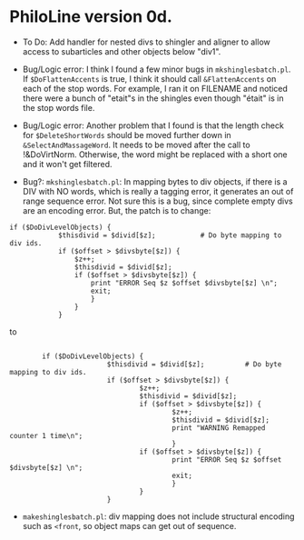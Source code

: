 # PhiloLine version 0d. #

  * To Do: Add handler for nested divs to shingler and aligner to allow access to subarticles and other objects below "div1".

  * Bug/Logic error: I think I found a few minor bugs in `mkshinglesbatch.pl`. If `$DoFlattenAccents` is true, I think it should call `&FlattenAccents` on each of the stop words. For example, I ran it on FILENAME and noticed there were a bunch of "etait"s in the shingles even though "était" is in the stop words file.

  * Bug/Logic error: Another problem that I found is that the length check for `$DeleteShortWords` should be moved further down in `&SelectAndMassageWord`. It needs to be moved after the call to !&DoVirtNorm. Otherwise, the word might be replaced with a short one and it won't get filtered.

  * Bug?: `mkshinglesbatch.pl`: In mapping bytes to div objects, if there is a DIV with NO words, which is really a tagging error, it generates an out of range sequence error. Not sure this is a bug, since complete empty divs are an encoding error.  But, the patch is to change:

```
if ($DoDivLevelObjects) {
			$thisdivid = $divid[$z];           # Do byte mapping to div ids.
			if ($offset > $divsbyte[$z]) {
				$z++;
				$thisdivid = $divid[$z];
				if ($offset > $divsbyte[$z]) {
					print "ERROR Seq $z $offset $divsbyte[$z] \n";
					exit;
					}
				}
			}
```

to

```

		if ($DoDivLevelObjects) {
                        $thisdivid = $divid[$z];          # Do byte mapping to div ids.
                        if ($offset > $divsbyte[$z]) {
                                $z++;
                                $thisdivid = $divid[$z];
                                if ($offset > $divsbyte[$z]) {
                                        $z++;
                                        $thisdivid = $divid[$z];
                                        print "WARNING Remapped counter 1 time\n";
                                        }
                                if ($offset > $divsbyte[$z]) {
                                        print "ERROR Seq $z $offset $divsbyte[$z] \n";
                                        exit;
                                        }
                                }
                        }

```

  * `makeshinglesbatch.pl`: div mapping does not include structural encoding such as `<front`, so object maps can get out of sequence.